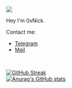 <br>
<p align = "left"> 
<img src = "https://komarev.com/ghpvc/?username=Im0day&color=blueviolet&plastic" </p>


<p align = "left">Hey I'm 0xNick.</h1>


<p align= "left">
Contact me:</p>

  - <a  target="_blank" href = "https://t.me/X0dayy">Telegram</a>
  - <a  target="_blank" href = "mailto:Im0day@proton.me">Mail</a>


<br>
<p align = "left">
                   
[![GitHub Streak](https://streak-stats.demolab.com?user=Im0day&theme=algolia&border_radius=4&date_format=j%20M%5B%20Y%5D)](https://git.io/streak-stats)
<br>
[![Anurag's GitHub stats](https://github-readme-stats.vercel.app/api?username=Im0day&show_icons=true&theme=transparent)](https://github.com/anuraghazra/github-readme-stats) </p>
  
                   
